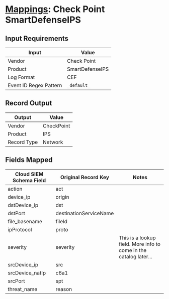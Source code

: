 # [Mappings](README.md): Check Point SmartDefenseIPS

## Input Requirements

|Input|Value|
|-----|-----|
|Vendor|Check Point|
|Product|SmartDefenseIPS|
|Log Format|CEF|
|Event ID Regex Pattern|`_default_`|

## Record Output

|Output|Value|
|------|-----|
|Vendor|CheckPoint|
|Product|IPS|
|Record Type|Network|

## Fields Mapped

|Cloud SIEM Schema Field|Original Record Key|Notes|
|-----------------------|-------------------|-----|
|action|act||
|device_ip|origin||
|dstDevice_ip|dst||
|dstPort|destinationServiceName||
|file_basename|fileId||
|ipProtocol|proto||
|severity|severity|This is a lookup field. More info to come in the catalog later...|
|srcDevice_ip|src||
|srcDevice_natIp|c6a1||
|srcPort|spt||
|threat_name|reason||

